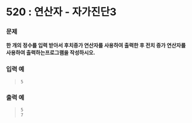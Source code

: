 # 520 : 연산자 - 자가진단3

### 문제
**한 개의 정수를 입력 받아서 후치증가 연산자를 사용하여 출력한 후 전치 증가 연산자를 사용하여 출력하는프로그램을 작성하시오.**

### 입력 예
>     5

### 출력 예
>     5
>     7
